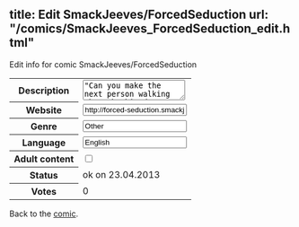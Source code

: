 title: Edit SmackJeeves/ForcedSeduction
url: "/comics/SmackJeeves_ForcedSeduction_edit.html"
---
Edit info for comic SmackJeeves/ForcedSeduction

<form name="comic" action="http://gaepostmail.appengine.com/comic" name="post">
<table class="comicinfo">
<tr>
<th>Description</th><td><textarea name="description">&quot;Can you make the next person walking through this door fall in love with you within a month?&quot; &quot;Sounds easy.&quot; BL!!! I apologize for the lack of creativity and the super sketchy outlines. I'm totally being forced XD (Just kidding) Oh, and English is not my first language. It'd be lovely if you could help me to improve ;) (meaning correct me please XD) Better read from right to left ;)</textarea></td>
</tr>
<tr>
<th>Website</th><td><input type="text" name="url" value="http://forced-seduction.smackjeeves.com/comics/"/></td>
</tr>
<tr>
<th>Genre</th><td><input type="text" name="genre" value="Other"/></td>
</tr>
<tr>
<th>Language</th><td><input type="text" name="language" value="English"/></td>
</tr>
<tr>
<th>Adult content</th><td><input type="checkbox" name="adult" value="adult" /></td>
</tr>
<tr>
<th>Status</th><td>ok on 23.04.2013</td>
</tr>
<tr>
<th>Votes</th><td>0</div></td>
</tr>
</table>
</form>

Back to the [comic](/comics/SmackJeeves_ForcedSeduction.html).
